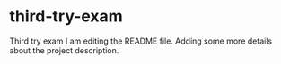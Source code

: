 # third-try-exam
Third try exam
I am editing the README file. Adding some more details about the project description.


